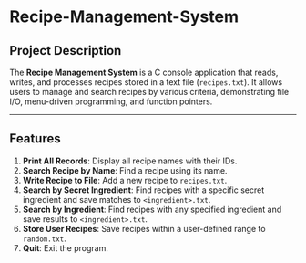 # Recipe-Management-System

## Project Description
The **Recipe Management System** is a C console application that reads, writes, and processes recipes stored in a text file (`recipes.txt`). It allows users to manage and search recipes by various criteria, demonstrating file I/O, menu-driven programming, and function pointers.

---

## Features
1. **Print All Records**: Display all recipe names with their IDs.
2. **Search Recipe by Name**: Find a recipe using its name.
3. **Write Recipe to File**: Add a new recipe to `recipes.txt`.
4. **Search by Secret Ingredient**: Find recipes with a specific secret ingredient and save matches to `<ingredient>.txt`.
5. **Search by Ingredient**: Find recipes with any specified ingredient and save results to `<ingredient>.txt`.
6. **Store User Recipes**: Save recipes within a user-defined range to `random.txt`.
7. **Quit**: Exit the program.
